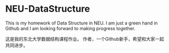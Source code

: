 # NEU-DataStructure

This is my homework of Data Structure in NEU.
I am just a green hand in Github and I am looking forward to making progress together.

这是我的东北大学数据结构课程作业。
作者，一个Github新手，希望和大家一起共同进步。

